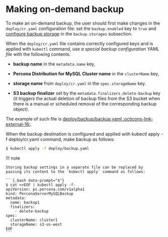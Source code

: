 # Making on-demand backup

To make an on-demand backup, the user should first make changes in the
`deploy/cr.yaml` configuration file: set the `backup.enabled` key to
`true` and [configure backup storage](backups-storage.md) in the
`backup.storages` subsection.

When the `deploy/cr.yaml` file
contains correctly configured keys and is applied with `kubectl` command, use
*a special backup configuration YAML file* with the following contents:

* **backup name** in the `metadata.name` key,

* **Percona Distribution for MySQL Cluster name** in the `clusterName` key,

* **storage name** from `deploy/cr.yaml` in the `spec.storageName` key.

* <a name="finalizers"></a>**S3 backup finalizer** set by the `metadata.finalizers.delete-backup` key (it triggers the actual deletion of backup files from the S3 bucket when there is a manual or scheduled removal of the corresponding backup object).

The example of such file is [deploy/backup/backup.yaml :octicons-link-external-16:](https://github.com/percona/percona-server-mysql-operator/blob/main/deploy/backup.yaml).

When the backup destination is configured and applied with kubectl apply -f deploy/cr.yaml command, make backup as follows:

```{.bash data-prompt="$"}
$ kubectl apply -f deploy/backup.yaml
```

!!! note

    Storing backup settings in a separate file can be replaced by
    passing its content to the `kubectl apply` command as follows:

    ```{.bash data-prompt="$"}
    $ cat <<EOF | kubectl apply -f-
    apiVersion: ps.percona.com/v1alpha1
    kind: PerconaServerMySQLBackup
    metadata:
      name: backup1
      finalizers:
        - delete-backup
    spec:
      clusterName: cluster1
      storageName: s3-us-west
    EOF
    ```
